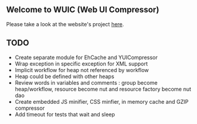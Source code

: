 ## Welcome to WUIC (Web UI Compressor) 

Please take a look at the website's project [here](http://gdrouet.github.io/wuic/).

## TODO

- Create separate module for EhCache and YUICompressor
- Wrap exception in specific exception for XML support
- Implicit workflow for heap not referenced by workflow
- Heap could be defined with other heaps
- Review words in variables and comments : group become heap/workflow, resource become nut and resource factory become nut dao
- Create embedded JS minifier, CSS minfier, in memory cache and GZIP compressor
- Add timeout for tests that wait and sleep